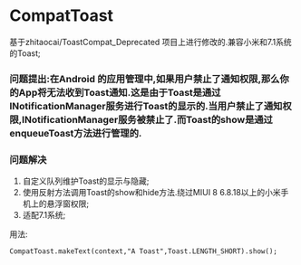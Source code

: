 # CompatToast
基于zhitaocai/ToastCompat_Deprecated 项目上进行修改的.兼容小米和7.1系统的Toast;

### 问题提出:在Android 的应用管理中,如果用户禁止了通知权限,那么你的App将无法收到Toast通知.这是由于Toast是通过INotificationManager服务进行Toast的显示的.当用户禁止了通知权限,INotificationManager服务被禁止了.而Toast的show是通过enqueueToast方法进行管理的.


### 问题解决
1. 自定义队列维护Toast的显示与隐藏;
2. 使用反射方法调用Toast的show和hide方法.绕过MIUI 8 6.8.18以上的小米手机上的悬浮窗权限;
3. 适配7.1系统;


用法:

`
CompatToast.makeText(context,"A Toast",Toast.LENGTH_SHORT).show();
`